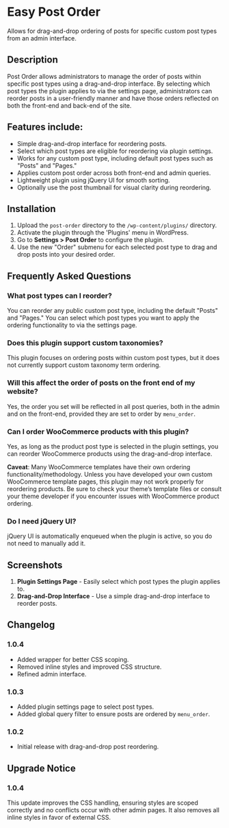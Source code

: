 # Easy Post Order

Allows for drag-and-drop ordering of posts for specific custom post types from an admin interface.

## Description

Post Order allows administrators to manage the order of posts within specific post types using a drag-and-drop interface. By selecting which post types the plugin applies to via the settings page, administrators can reorder posts in a user-friendly manner and have those orders reflected on both the front-end and back-end of the site.

## Features include:
* Simple drag-and-drop interface for reordering posts.
* Select which post types are eligible for reordering via plugin settings.
* Works for any custom post type, including default post types such as "Posts" and "Pages."
* Applies custom post order across both front-end and admin queries.
* Lightweight plugin using jQuery UI for smooth sorting.
* Optionally use the post thumbnail for visual clarity during reordering.

## Installation

1. Upload the `post-order` directory to the `/wp-content/plugins/` directory.
2. Activate the plugin through the 'Plugins' menu in WordPress.
3. Go to **Settings > Post Order** to configure the plugin.
4. Use the new "Order" submenu for each selected post type to drag and drop posts into your desired order.

## Frequently Asked Questions

### What post types can I reorder?

You can reorder any public custom post type, including the default "Posts" and "Pages." You can select which post types you want to apply the ordering functionality to via the settings page.

### Does this plugin support custom taxonomies?

This plugin focuses on ordering posts within custom post types, but it does not currently support custom taxonomy term ordering.

### Will this affect the order of posts on the front end of my website?

Yes, the order you set will be reflected in all post queries, both in the admin and on the front-end, provided they are set to order by `menu_order`.

### Can I order WooCommerce products with this plugin?

Yes, as long as the product post type is selected in the plugin settings, you can reorder WooCommerce products using the drag-and-drop interface.

**Caveat**: Many WooCommerce templates have their own ordering functionality/methodology. Unless you have developed your own custom WooCommerce template pages, this plugin may not work properly for reordering products. Be sure to check your theme’s template files or consult your theme developer if you encounter issues with WooCommerce product ordering.

### Do I need jQuery UI?

jQuery UI is automatically enqueued when the plugin is active, so you do not need to manually add it.

## Screenshots

1. **Plugin Settings Page** - Easily select which post types the plugin applies to.
2. **Drag-and-Drop Interface** - Use a simple drag-and-drop interface to reorder posts.

## Changelog

### 1.0.4
* Added wrapper for better CSS scoping.
* Removed inline styles and improved CSS structure.
* Refined admin interface.

### 1.0.3
* Added plugin settings page to select post types.
* Added global query filter to ensure posts are ordered by `menu_order`.

### 1.0.2
* Initial release with drag-and-drop post reordering.

## Upgrade Notice

### 1.0.4
This update improves the CSS handling, ensuring styles are scoped correctly and no conflicts occur with other admin pages. It also removes all inline styles in favor of external CSS.
